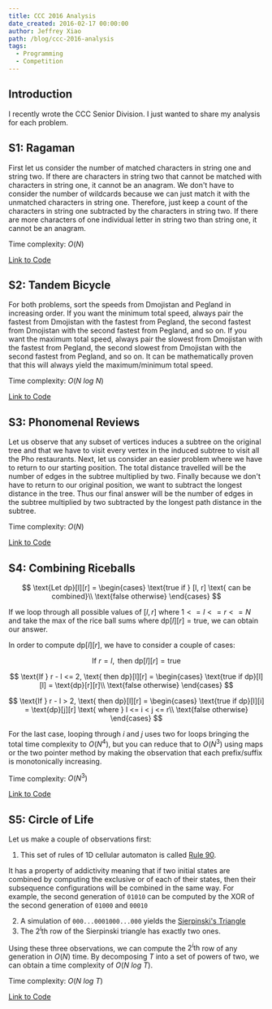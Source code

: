 ```yaml
---
title: CCC 2016 Analysis
date_created: 2016-02-17 00:00:00
author: Jeffrey Xiao
path: /blog/ccc-2016-analysis
tags:
  - Programming
  - Competition
---
```


## Introduction

I recently wrote the CCC Senior Division. I just wanted to share my analysis for each problem.

## S1: Ragaman

First let us consider the number of matched characters in string one and string two. If there are
characters in string two that cannot be matched with characters in string one, it cannot be an
anagram. We don't have to consider the number of wildcards because we can just match it with the
unmatched characters in string one. Therefore, just keep a count of the characters in string one
subtracted by the characters in string two. If there are more characters of one individual letter in
string two than string one, it cannot be an anagram.

Time complexity: $O(N)$

[Link to Code](https://github.com/jeffrey-xiao/Competitive-Programming/blob/master/src/contest/ccc/CCC_2016_S1.java)

## S2: Tandem Bicycle

For both problems, sort the speeds from Dmojistan and Pegland in increasing order. If you want the
minimum total speed, always pair the fastest from Dmojistan with the fastest from Pegland, the
second fastest from Dmojistan with the second fastest from Pegland, and so on. If you want the
maximum total speed, always pair the slowest from Dmojistan with the fastest from Pegland, the
second slowest from Dmojistan with the second fastest from Pegland, and so on. It can be
mathematically proven that this will always yield the maximum/minimum total speed.

Time complexity: $O(N\ log\ N)$

[Link to Code](https://github.com/jeffrey-xiao/Competitive-Programming/blob/master/src/contest/ccc/CCC_2016_S2.java)

## S3: Phonomenal Reviews

Let us observe that any subset of vertices induces a subtree on the original tree and that we have
to visit every vertex in the induced subtree to visit all the Pho restaurants. Next, let us consider
an easier problem where we have to return to our starting position. The total distance travelled
will be the number of edges in the subtree multiplied by two. Finally because we don't have to
return to our original position, we want to subtract the longest distance in the tree. Thus our
final answer will be the number of edges in the subtree multiplied by two subtracted by the longest
path distance in the subtree.

Time complexity: $O(N)$

[Link to Code](https://github.com/jeffrey-xiao/Competitive-Programming/blob/master/src/contest/ccc/CCC_2016_S3.java)

## S4: Combining Riceballs

$$
\text{Let dp}[l][r] =
\begin{cases}
  \text{true if } [l, r] \text{ can be combined}\\
  \text{false otherwise}
\end{cases}
$$

If we loop through all possible values of $[l, r]$ where $1 <= l <= r <= N$ and take the max of the
rice ball sums where $\text{dp}[l][r] = \text{true}$, we can obtain our answer.

In order to compute $\text{dp}[l][r]$, we have to consider a couple of cases:

$$
\text{If } r = l, \text{ then dp}[l][r] = \text{true}
$$

$$
\text{If } r - l <= 2, \text{ then dp}[l][r] =
\begin{cases}
  \text{true if dp}[l][l] = \text{dp}[r][r]\\
  \text{false otherwise}
\end{cases}
$$

$$
\text{If } r - l > 2, \text{ then dp}[l][r] =
\begin{cases}
  \text{true if dp}[l][i] = \text{dp}[j][r] \text{ where } l <= i < j <= r\\
  \text{false otherwise}
\end{cases}
$$

For the last case, looping through $i$ and $j$ uses two for loops bringing the total time complexity
to $O(N^4)$, but you can reduce that to $O(N^3)$ using maps or the two pointer method by making the
observation that each prefix/suffix is monotonically increasing.

Time complexity: $O(N^3)$

[Link to Code](https://github.com/jeffrey-xiao/Competitive-Programming/blob/master/src/contest/ccc/CCC_2016_S4.java)

## S5: Circle of Life

Let us make a couple of observations first:

1. This set of rules of 1D cellular automaton is called
   [Rule 90](https://en.wikipedia.org/wiki/Rule_90).

It has a property of addictivity meaning that if two initial states are combined by computing the
exclusive or of each of their states, then their subsequence configurations will be combined in the
same way. For example, the second generation of `01010` can be computed by the XOR of the second
generation of `01000` and `00010`

2. A simulation of `000...0001000...000` yields the
   [Sierpinski's Triangle](https://en.wikipedia.org/wiki/Sierpinski_triangle)
3. The $2^i\text{th}$ row of the Sierpinski triangle has exactly two ones.

Using these three observations, we can compute the $2^i\text{th}$ row of any generation in $O(N)$
time. By decomposing $T$ into a set of powers of two, we can obtain a time complexity of
$O(N\ log\ T)$.

Time complexity: $O(N\ log\ T)$

[Link to Code](https://github.com/jeffrey-xiao/Competitive-Programming/blob/master/src/contest/ccc/CCC_2016_S5.java)
